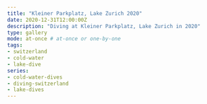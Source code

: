 ```yaml
---
title: "Kleiner Parkplatz, Lake Zurich 2020"
date: 2020-12-31T12:00:00Z
description: "Diving at Kleiner Parkplatz, Lake Zurich in 2020"
type: gallery
mode: at-once # at-once or one-by-one
tags:
- switzerland
- cold-water
- lake-dive
series:
- cold-water-dives
- diving-switzerland
- lake-dives
---
```

